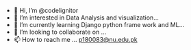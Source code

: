 - 👋 Hi, I’m @codelignitor
- 👀 I’m interested in Data Analysis and visualization...
- 🌱 I’m currently learning Django python frame work and ML...
- 💞️ I’m looking to collaborate on ...
- 📫 How to reach me ... p180083@nu.edu.pk

<!---
codelignitor/codelignitor is a ✨ special ✨ repository because its `README.md` (this file) appears on your GitHub profile.
You can click the Preview link to take a look at your changes.
--->
